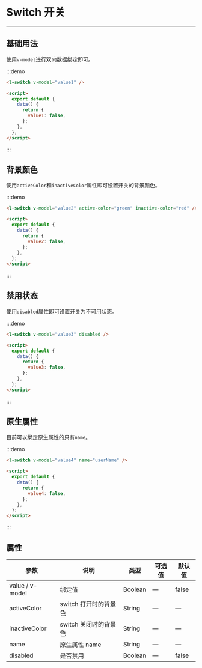 <script>
export default {
  data() {
    return { 
      value1: false,
      value2: false,
      value3: true,
      value4: false
    };
  }
};
</script>

# Switch 开关

---

## 基础用法

使用`v-model`进行双向数据绑定即可。

<div class='demo-block'>
<l-switch v-model="value1" />
</div>

:::demo

```html
<l-switch v-model="value1" />

<script>
  export default {
    data() {
      return {
        value1: false,
      };
    },
  };
</script>
```

:::

## 背景颜色

使用`activeColor`和`inactiveColor`属性即可设置开关的背景颜色。

<div class='demo-block'>
<l-switch v-model="value2" active-color="green" inactive-color="red" />
</div>

:::demo

```html
<l-switch v-model="value2" active-color="green" inactive-color="red" />

<script>
  export default {
    data() {
      return {
        value2: false,
      };
    },
  };
</script>
```

:::

## 禁用状态

使用`disabled`属性即可设置开关为不可用状态。

<div class='demo-block'>
<l-switch v-model="value3" disabled/>
</div>

:::demo

```html
<l-switch v-model="value3" disabled />

<script>
  export default {
    data() {
      return {
        value3: false,
      };
    },
  };
</script>
```

:::

## 原生属性

目前可以绑定原生属性的只有`name`。

<div class='demo-block'>
<l-switch v-model="value4" name='userName'/>
</div>

:::demo

```html
<l-switch v-model="value4" name="userName" />

<script>
  export default {
    data() {
      return {
        value4: false,
      };
    },
  };
</script>
```

:::

## 属性

| 参数            | 说明                  | 类型    | 可选值 | 默认值 |
| --------------- | --------------------- | ------- | ------ | ------ |
| value / v-model | 绑定值                | Boolean | —      | false  |
| activeColor     | switch 打开时的背景色 | String  | —      | —      |
| inactiveColor   | switch 关闭时的背景色 | String  | —      | —      |
| name            | 原生属性 name         | String  | —      | —      |
| disabled        | 是否禁用              | Boolean | —      | false  |
